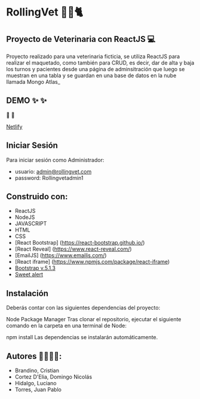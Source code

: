 # RollingVet 🐶🐱🐈

## Proyecto de Veterinaria con ReactJS 💻

Proyecto realizado para una veterinaria ficticia,
se utiliza ReactJS para realizar el maquetado, como también para CRUD, 
es decir, dar de alta y baja los turnos y pacientes desde una página de adminsitración que luego se muestran en una tabla 
y se guardan en una base de datos en la nube llamada Mongo Atlas_

## DEMO ✨ ✨

🔗 🔗

[Netlify](https://rollingvetc18.netlify.app)

## Iniciar Sesión

Para iniciar sesión como Administrador:

- usuario: admin@rollingvet.com 
- password: Rollingvetadmin1

## Construido con:

- ReactJS
- NodeJS
- JAVASCRIPT
- HTML
- CSS
- [React Bootstrap] (https://react-bootstrap.github.io/)
- [React Reveal] (https://www.react-reveal.com/)
- [EmailJS] (https://www.emailjs.com/)
- [React iframe] (https://www.npmjs.com/package/react-iframe)
- [Bootstrap v.5.1.3](https://getbootstrap.com/)
- [Sweet alert](https://sweetalert2.github.io/#download)

## Instalación
Deberás contar con las siguientes dependencias del proyecto:

Node Package Manager
Tras clonar el repositorio, ejecutar el siguiente comando en la carpeta en una terminal de Node:

npm install
Las dependencias se instalarán automáticamente.




## Autores 👩‍💻👩‍💻:

- Brandino, Cristian
- Cortez D'Elia, Domingo Nicolás
- Hidalgo, Luciano
- Torres, Juan Pablo